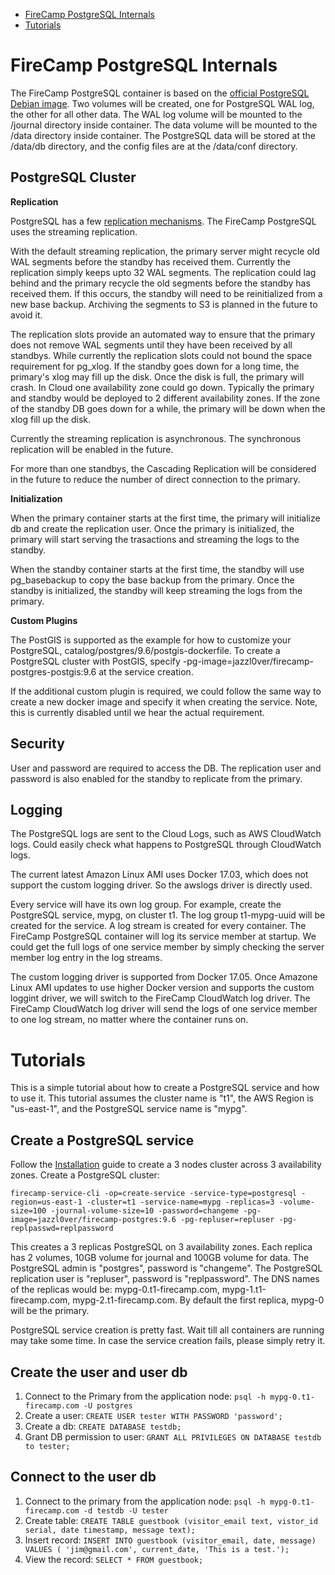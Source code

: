* [FireCamp PostgreSQL Internals](https://github.com/jazzl0ver/firecamp/pkg/tree/master/catalog/postgres#firecamp-postgresql-internals)
* [Tutorials](https://github.com/jazzl0ver/firecamp/pkg/tree/master/catalog/postgres#tutorials)

# FireCamp PostgreSQL Internals

The FireCamp PostgreSQL container is based on the [official PostgreSQL Debian image](https://hub.docker.com/_/postgres/). Two volumes will be created, one for PostgreSQL WAL log, the other for all other data. The WAL log volume will be mounted to the /journal directory inside container. The data volume will be mounted to the /data directory inside container. The PostgreSQL data will be stored at the /data/db directory, and the config files are at the /data/conf directory.

## PostgreSQL Cluster

**Replication**

PostgreSQL has a few [replication mechanisms](https://www.postgresql.org/docs/current/static/high-availability.html). The FireCamp PostgreSQL uses the streaming replication.

With the default streaming replication, the primary server might recycle old WAL segments before the standby has received them. Currently the replication simply keeps upto 32 WAL segments. The replication could lag behind and the primary recycle the old segments before the standby has received them. If this occurs, the standby will need to be reinitialized from a new base backup. Archiving the segments to S3 is planned in the future to avoid it.

The replication slots provide an automated way to ensure that the primary does not remove WAL segments until they have been received by all standbys. While currently the replication slots could not bound the space requirement for pg_xlog. If the standby goes down for a long time, the primary's xlog may fill up the disk. Once the disk is full, the primary will crash. In Cloud one availability zone could go down. Typically the primary and standby would be deployed to 2 different availability zones. If the zone of the standby DB goes down for a while, the primary will be down when the xlog fill up the disk.

Currently the streaming replication is asynchronous. The synchronous replication will be enabled in the future.

For more than one standbys, the Cascading Replication will be considered in the future to reduce the number of direct connection to the primary.

**Initialization**

When the primary container starts at the first time, the primary will initialize db and create the replication user. Once the primary is initialized, the primary will start serving the trasactions and streaming the logs to the standby.

When the standby container starts at the first time, the standby will use pg_basebackup to copy the base backup from the primary. Once the standby is initialized, the standby will keep streaming the logs from the primary.

**Custom Plugins**

The PostGIS is supported as the example for how to customize your PostgreSQL, catalog/postgres/9.6/postgis-dockerfile. To create a PostgreSQL cluster with PostGIS, specify -pg-image=jazzl0ver/firecamp-postgres-postgis:9.6 at the service creation.

If the additional custom plugin is required, we could follow the same way to create a new docker image and specify it when creating the service. Note, this is currently disabled until we hear the actual requirement.

## Security

User and password are required to access the DB. The replication user and password is also enabled for the standby to replicate from the primary.

## Logging

The PostgreSQL logs are sent to the Cloud Logs, such as AWS CloudWatch logs. Could easily check what happens to PostgreSQL through CloudWatch logs.

The current latest Amazon Linux AMI uses Docker 17.03, which does not support the custom logging driver. So the awslogs driver is directly used.

Every service will have its own log group. For example, create the PostgreSQL service, mypg, on cluster t1. The log group t1-mypg-uuid will be created for the service. A log stream is created for every container. The FireCamp PostgreSQL container will log its service member at startup. We could get the full logs of one service member by simply checking the server member log entry in the log streams.

The custom logging driver is supported from Docker 17.05. Once Amazone Linux AMI updates to use higher Docker version and supports the custom loggint driver, we will switch to the FireCamp CloudWatch log driver. The FireCamp CloudWatch log driver will send the logs of one service member to one log stream, no matter where the container runs on.


# Tutorials

This is a simple tutorial about how to create a PostgreSQL service and how to use it. This tutorial assumes the cluster name is "t1", the AWS Region is "us-east-1", and the PostgreSQL service name is "mypg".

## Create a PostgreSQL service
Follow the [Installation](https://github.com/jazzl0ver/firecamp/pkg/tree/master/docs/installation) guide to create a 3 nodes cluster across 3 availability zones. Create a PostgreSQL cluster:
```
firecamp-service-cli -op=create-service -service-type=postgresql -region=us-east-1 -cluster=t1 -service-name=mypg -replicas=3 -volume-size=100 -journal-volume-size=10 -password=changeme -pg-image=jazzl0ver/firecamp-postgres:9.6 -pg-repluser=repluser -pg-replpasswd=replpassword
```

This creates a 3 replicas PostgreSQL on 3 availability zones. Each replica has 2 volumes, 10GB volume for journal and 100GB volume for data. The PostgreSQL admin is "postgres", password is "changeme". The PostgreSQL replication user is "repluser", password is "replpassword". The DNS names of the replicas would be: mypg-0.t1-firecamp.com, mypg-1.t1-firecamp.com, mypg-2.t1-firecamp.com. By default the first replica, mypg-0 will be the primary.

PostgreSQL service creation is pretty fast. Wait till all containers are running may take some time. In case the service creation fails, please simply retry it.

## Create the user and user db
1. Connect to the Primary from the application node: `psql -h mypg-0.t1-firecamp.com -U postgres`
2. Create a user: `CREATE USER tester WITH PASSWORD 'password';`
3. Create a db: `CREATE DATABASE testdb;`
4. Grant DB permission to user: `GRANT ALL PRIVILEGES ON DATABASE testdb to tester;`

## Connect to the user db
1. Connect to the primary from the application node: `psql -h mypg-0.t1-firecamp.com -d testdb -U tester`
2. Create table: `CREATE TABLE guestbook (visitor_email text, vistor_id serial, date timestamp, message text);`
3. Insert record: `INSERT INTO guestbook (visitor_email, date, message) VALUES ( 'jim@gmail.com', current_date, 'This is a test.');`
4. View the record: `SELECT * FROM guestbook;`

